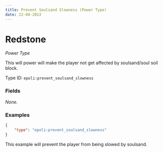 ```yaml
---
title: Prevent Soulsand Slowness (Power Type)
date: 22-04-2022
---
```

# Redstone
_Power Type_

This will power will make the player not get affected by soulsand/soul soil block.

Type ID: `epoli:prevent_soulsand_slowness`


### Fields
_None._


### Examples

```json
{
	"type": "epoli:prevent_soulsand_slowness"
}
```
This example will prevent the player from being slowed by soulsand.
